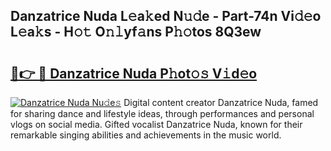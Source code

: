 ## Danzatrice Nuda L𝚎a𝚔ed N𝚞𝚍e - Part-74n Vi𝚍𝚎o L𝚎a𝚔s - H𝚘𝚝 O𝚗𝚕yf𝚊ns P𝚑𝚘tos 8Q3ew

# <h2><a href="http://kfdfpom.oniu.top/?m=Danzatrice+Nuda">🔗👉 🔴 Danzatrice Nuda P𝚑ot𝚘𝚜 V𝚒d𝚎o</a></h2>

[![Danzatrice Nuda Nu𝚍e𝚜](https://i.imgur.com/0qMVB7G.gif)](http://kfdfpom.oniu.top/?m=Danzatrice+Nuda)
Digital content creator Danzatrice Nuda, famed for sharing dance and lifestyle ideas, through performances and personal vlogs on social media. Gifted vocalist Danzatrice Nuda, known for their remarkable singing abilities and achievements in the music world.  
